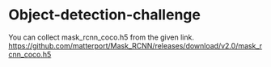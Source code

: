 # Object-detection-challenge
You can collect mask_rcnn_coco.h5 from the given link. https://github.com/matterport/Mask_RCNN/releases/download/v2.0/mask_rcnn_coco.h5
